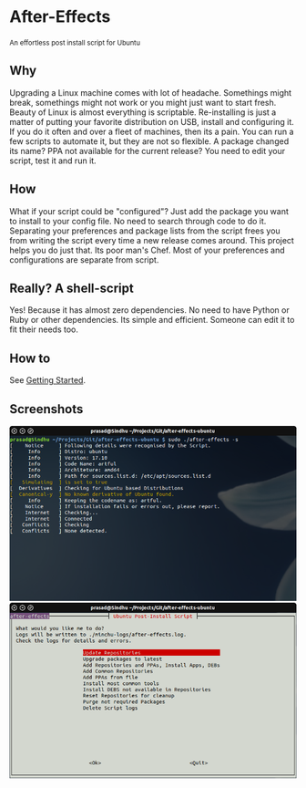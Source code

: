 # After-Effects

<small>An effortless post install script for Ubuntu </small>

## Why

Upgrading a Linux machine comes with lot of headache. Somethings might break, somethings might not work or you might just want to
start fresh. Beauty of Linux is almost everything is scriptable. Re-installing is just a matter of putting your favorite distribution on USB, install and configuring it. If you do it often and over a fleet of machines, then its a pain. You can run a few scripts to automate it, but they are not so flexible. A package changed its name? PPA not available for the current release? You need to edit your script, test it and run it.

## How

What if your script could be "configured"? Just add the package you want to install to your config file. No need to search through code to do it. Separating your preferences and package lists from the script frees you from writing the script every time a new release comes around. This project helps you do just that. Its poor man's Chef. Most of your preferences and configurations are separate from script.

## Really? A shell-script

Yes! Because it has almost zero dependencies. No need to have Python or Ruby or other dependencies. Its simple and efficient. Someone can edit it to fit their needs too.

## How to

See [Getting Started](/getting-started.md).

## Screenshots

[![Details](assets/images/details.png)](assets/images/details.png)
[![Details](assets/images/whiptail.png)](assets/images/whiptail.png)
